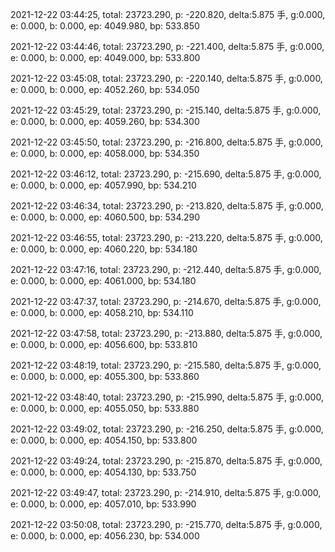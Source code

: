2021-12-22 03:44:25, total: 23723.290, p: -220.820, delta:5.875 手, g:0.000, e: 0.000, b: 0.000, ep: 4049.980, bp: 533.850

2021-12-22 03:44:46, total: 23723.290, p: -221.400, delta:5.875 手, g:0.000, e: 0.000, b: 0.000, ep: 4049.000, bp: 533.800

2021-12-22 03:45:08, total: 23723.290, p: -220.140, delta:5.875 手, g:0.000, e: 0.000, b: 0.000, ep: 4052.260, bp: 534.050

2021-12-22 03:45:29, total: 23723.290, p: -215.140, delta:5.875 手, g:0.000, e: 0.000, b: 0.000, ep: 4059.260, bp: 534.300

2021-12-22 03:45:50, total: 23723.290, p: -216.800, delta:5.875 手, g:0.000, e: 0.000, b: 0.000, ep: 4058.000, bp: 534.350

2021-12-22 03:46:12, total: 23723.290, p: -215.690, delta:5.875 手, g:0.000, e: 0.000, b: 0.000, ep: 4057.990, bp: 534.210

2021-12-22 03:46:34, total: 23723.290, p: -213.820, delta:5.875 手, g:0.000, e: 0.000, b: 0.000, ep: 4060.500, bp: 534.290

2021-12-22 03:46:55, total: 23723.290, p: -213.220, delta:5.875 手, g:0.000, e: 0.000, b: 0.000, ep: 4060.220, bp: 534.180

2021-12-22 03:47:16, total: 23723.290, p: -212.440, delta:5.875 手, g:0.000, e: 0.000, b: 0.000, ep: 4061.000, bp: 534.180

2021-12-22 03:47:37, total: 23723.290, p: -214.670, delta:5.875 手, g:0.000, e: 0.000, b: 0.000, ep: 4058.210, bp: 534.110

2021-12-22 03:47:58, total: 23723.290, p: -213.880, delta:5.875 手, g:0.000, e: 0.000, b: 0.000, ep: 4056.600, bp: 533.810

2021-12-22 03:48:19, total: 23723.290, p: -215.580, delta:5.875 手, g:0.000, e: 0.000, b: 0.000, ep: 4055.300, bp: 533.860

2021-12-22 03:48:40, total: 23723.290, p: -215.990, delta:5.875 手, g:0.000, e: 0.000, b: 0.000, ep: 4055.050, bp: 533.880

2021-12-22 03:49:02, total: 23723.290, p: -216.250, delta:5.875 手, g:0.000, e: 0.000, b: 0.000, ep: 4054.150, bp: 533.800

2021-12-22 03:49:24, total: 23723.290, p: -215.870, delta:5.875 手, g:0.000, e: 0.000, b: 0.000, ep: 4054.130, bp: 533.750

2021-12-22 03:49:47, total: 23723.290, p: -214.910, delta:5.875 手, g:0.000, e: 0.000, b: 0.000, ep: 4057.010, bp: 533.990

2021-12-22 03:50:08, total: 23723.290, p: -215.770, delta:5.875 手, g:0.000, e: 0.000, b: 0.000, ep: 4056.230, bp: 534.000